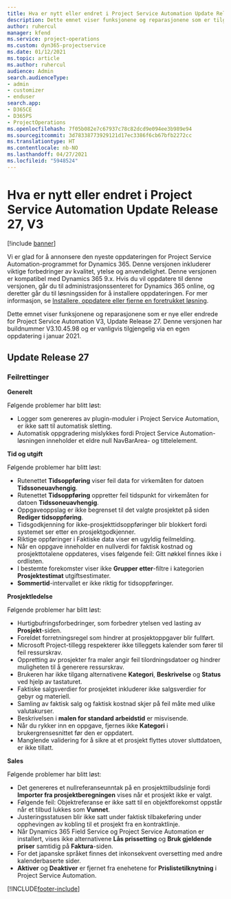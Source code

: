 ```yaml
---
title: Hva er nytt eller endret i Project Service Automation Update Release 27, V3
description: Dette emnet viser funksjonene og reparasjonene som er tilgjengelig i Project Service Automation Update Release 27, V3.
author: ruhercul
manager: kfend
ms.service: project-operations
ms.custom: dyn365-projectservice
ms.date: 01/12/2021
ms.topic: article
ms.author: ruhercul
audience: Admin
search.audienceType:
- admin
- customizer
- enduser
search.app:
- D365CE
- D365PS
- ProjectOperations
ms.openlocfilehash: 7f05b082e7c67937c78c82dcd9e094ee3b989e94
ms.sourcegitcommit: 3d78338773929121d17ec3386f6cb67bfb2272cc
ms.translationtype: HT
ms.contentlocale: nb-NO
ms.lasthandoff: 04/27/2021
ms.locfileid: "5948524"
---
```

# <a name="whats-new-or-changed-in-project-service-automation-update-release-27-v3"></a>Hva er nytt eller endret i Project Service Automation Update Release 27, V3

[!include [banner](../includes/psa-now-project-operations.md)]

Vi er glad for å annonsere den nyeste oppdateringen for Project Service Automation-programmet for Dynamics 365. Denne versjonen inkluderer viktige forbedringer av kvalitet, ytelse og anvendelighet. Denne versjonen er kompatibel med Dynamics 365 9.x. Hvis du vil oppdatere til denne versjonen, går du til administrasjonssenteret for Dynamics 365 online, og deretter går du til løsningssiden for å installere oppdateringen. For mer informasjon, se [Installere, oppdatere eller fjerne en foretrukket løsning](/power-platform/admin/install-remove-preferred-solution).

Dette emnet viser funksjonene og reparasjonene som er nye eller endrede for Project Service Automation V3, Update Release 27. Denne versjonen har buildnummer V3.10.45.98 og er vanligvis tilgjengelig via en egen oppdatering i januar 2021.

## <a name="update-release-27"></a>Update Release 27

### <a name="bug-fixes"></a>Feilrettinger

**Generelt**

Følgende problemer har blitt løst:

- Logger som genereres av plugin-moduler i Project Service Automation, er ikke satt til automatisk sletting.
- Automatisk oppgradering mislykkes fordi Project Service Automation-løsningen inneholder et eldre null NavBarArea- og tittelelement.

**Tid og utgift**

Følgende problemer har blitt løst:

- Rutenettet **Tidsoppføring** viser feil data for virkemåten for datoen **Tidssoneuavhengig**.
- Rutenettet **Tidsoppføring** oppretter feil tidspunkt for virkemåten for datoen **Tidssoneuavhengig**.
- Oppgaveoppslag er ikke begrenset til det valgte prosjektet på siden **Rediger tidsoppføring**.
- Tidsgodkjenning for ikke-prosjekttidsoppføringer blir blokkert fordi systemet ser etter en prosjektgodkjenner.
- Riktige oppføringer i Faktiske data viser en ugyldig feilmelding.
- Når en oppgave inneholder en nullverdi for faktisk kostnad og prosjekttotalene oppdateres, vises følgende feil: Gitt nøkkel finnes ikke i ordlisten.
- I bestemte forekomster viser ikke **Grupper etter**-filtre i kategorien **Prosjektestimat** utgiftsestimater.
- **Sommertid**-intervallet er ikke riktig for tidsoppføringer.

**Prosjektledelse**

Følgende problemer har blitt løst:

- Hurtigbufringsforbedringer, som forbedrer ytelsen ved lasting av **Prosjekt**-siden.
- Foreldet forretningsregel som hindrer at prosjektoppgaver blir fullført.
- Microsoft Project-tillegg respekterer ikke tilleggets kalender som fører til feil ressurskrav.
- Oppretting av prosjekter fra maler angir feil tilordningsdatoer og hindrer muligheten til å generere ressurskrav.
- Brukeren har ikke tilgang alternativene **Kategori**, **Beskrivelse** og **Status** ved hjelp av tastaturet.
- Faktiske salgsverdier for prosjektet inkluderer ikke salgsverdier for gebyr og materiell.
- Samling av faktisk salg og faktisk kostnad skjer på feil måte med ulike valutakurser.
- Beskrivelsen i **malen for standard arbeidstid** er misvisende.
- Når du rykker inn en oppgave, fjernes ikke **Kategori** i brukergrensesnittet før den er oppdatert.
- Manglende validering for å sikre at et prosjekt flyttes utover sluttdatoen, er ikke tillatt.

**Sales**

Følgende problemer har blitt løst:

- Det genereres et nullreferanseunntak på en prosjekttilbudslinje fordi **Importer fra prosjektberegningen** vises når et prosjekt ikke er valgt.
- Følgende feil: Objektreferanse er ikke satt til en objektforekomst oppstår når et tilbud lukkes som **Vunnet**.
- Justeringsstatusen blir ikke satt under faktisk tilbakeføring under opphevingen av kobling til et prosjekt fra en kontraktlinje.
- Når Dynamics 365 Field Service og Project Service Automation er installert, vises ikke alternativene **Lås prissetting** og **Bruk gjeldende priser** samtidig på **Faktura**-siden.
- For det japanske språket finnes det inkonsekvent oversetting med andre kalenderbaserte sider.
- **Aktiver** og **Deaktiver** er fjernet fra enehetene for **Prislistetilknytning** i Project Service Automation.


[!INCLUDE[footer-include](../includes/footer-banner.md)]